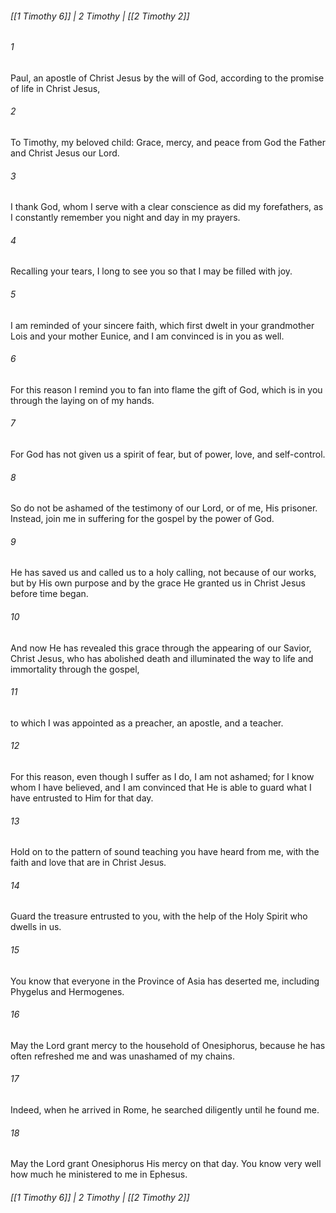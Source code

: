 ###### [[1 Timothy 6]] | 2 Timothy | [[2 Timothy 2]]

###### 1
Paul, an apostle of Christ Jesus by the will of God, according to the promise of life in Christ Jesus,
###### 2
To Timothy, my beloved child: Grace, mercy, and peace from God the Father and Christ Jesus our Lord.
###### 3
I thank God, whom I serve with a clear conscience as did my forefathers, as I constantly remember you night and day in my prayers.
###### 4
Recalling your tears, I long to see you so that I may be filled with joy.
###### 5
I am reminded of your sincere faith, which first dwelt in your grandmother Lois and your mother Eunice, and I am convinced is in you as well.
###### 6
For this reason I remind you to fan into flame the gift of God, which is in you through the laying on of my hands.
###### 7
For God has not given us a spirit of fear, but of power, love, and self-control.
###### 8
So do not be ashamed of the testimony of our Lord, or of me, His prisoner. Instead, join me in suffering for the gospel by the power of God.
###### 9
He has saved us and called us to a holy calling, not because of our works, but by His own purpose and by the grace He granted us in Christ Jesus before time began.
###### 10
And now He has revealed this grace through the appearing of our Savior, Christ Jesus, who has abolished death and illuminated the way to life and immortality through the gospel,
###### 11
to which I was appointed as a preacher, an apostle, and a teacher.
###### 12
For this reason, even though I suffer as I do, I am not ashamed; for I know whom I have believed, and I am convinced that He is able to guard what I have entrusted to Him for that day.
###### 13
Hold on to the pattern of sound teaching you have heard from me, with the faith and love that are in Christ Jesus.
###### 14
Guard the treasure entrusted to you, with the help of the Holy Spirit who dwells in us.
###### 15
You know that everyone in the Province of Asia has deserted me, including Phygelus and Hermogenes.
###### 16
May the Lord grant mercy to the household of Onesiphorus, because he has often refreshed me and was unashamed of my chains.
###### 17
Indeed, when he arrived in Rome, he searched diligently until he found me.
###### 18
May the Lord grant Onesiphorus His mercy on that day. You know very well how much he ministered to me in Ephesus.

###### [[1 Timothy 6]] | 2 Timothy | [[2 Timothy 2]]
